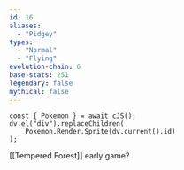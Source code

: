 ```yaml
---
id: 16
aliases:
  - "Pidgey"
types:
  - "Normal"
  - "Flying"
evolution-chain: 6
base-stats: 251
legendary: false
mythical: false
---
```

```dataviewjs
const { Pokemon } = await cJS();
dv.el("div").replaceChildren(
	Pokemon.Render.Sprite(dv.current().id)
);
```

[[Tempered Forest]]  early game?
